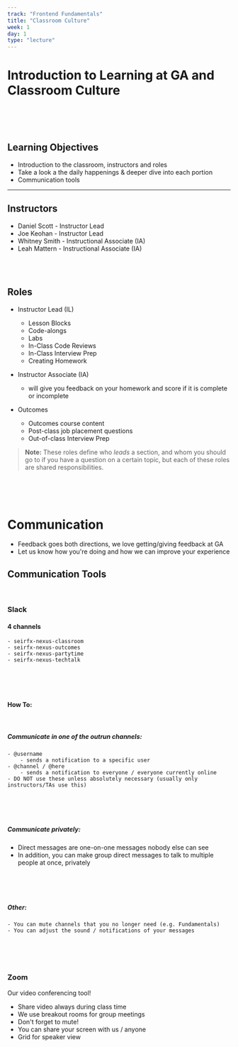 ```yaml
---
track: "Frontend Fundamentals"
title: "Classroom Culture"
week: 1
day: 1
type: "lecture"
---
```



# Introduction to Learning at GA and Classroom Culture

<br>
<br>
<br>

## Learning Objectives

- Introduction to the classroom, instructors and roles
- Take a look a the daily happenings & deeper dive into each portion
- Communication tools

<hr>

## Instructors

- Daniel Scott - Instructor Lead
- Joe Keohan - Instructor Lead
- Whitney Smith - Instructional Associate (IA)
- Leah Mattern - Instructional Associate (IA)


<br>
<br>



## Roles

- Instructor Lead (IL)
  - Lesson Blocks
  - Code-alongs
  - Labs
  - In-Class Code Reviews
  - In-Class Interview Prep
  - Creating Homework

- Instructor Associate (IA)
  - will give you feedback on your homework and score if it is complete or incomplete

- Outcomes
  - Outcomes course content
  - Post-class job placement questions
  - Out-of-class Interview Prep

>**Note:** These roles define who *leads* a section, and whom you should go to if you have a question on a certain topic, but each of these roles are shared responsibilities.

<br>
<br>
<br>


# Communication
- Feedback goes both directions, we love getting/giving feedback at GA
- Let us know how you're doing and how we can improve your experience

## Communication Tools

<br>


### Slack

#### 4 channels

	- seirfx-nexus-classroom
	- seirfx-nexus-outcomes
	- seirfx-nexus-partytime
	- seirfx-nexus-techtalk

<br>
<br>
<br>



#### How To:

<br>



##### Communicate in one of the outrun channels:

	- @username
		- sends a notification to a specific user
	- @channel / @here
		- sends a notification to everyone / everyone currently online
    - DO NOT use these unless absolutely necessary (usually only instructors/TAs use this)


<br>
<br>
<br>


##### Communicate privately:

- Direct messages are one-on-one messages nobody else can see
- In addition, you can make group direct messages to talk to multiple people at once, privately

<br>
<br>
<br>



##### Other:

	- You can mute channels that you no longer need (e.g. Fundamentals)
	- You can adjust the sound / notifications of your messages


<br>
<br>
<br>



### Zoom

Our video conferencing tool!

- Share video always during class time
- We use breakout rooms for group meetings
- Don't forget to mute!
- You can share your screen with us / anyone
- Grid for speaker view
